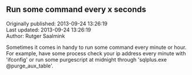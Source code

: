 ## Run some command every x seconds  
Originally published: 2013-09-24 13:26:19  
Last updated: 2013-09-24 13:26:19  
Author: Rutger Saalmink  
  
Sometimes it comes in handy to run some command every minute or hour. For example, have some process check your ip address every minute with 'ifconfig' or run some purgescript at midnight through 'sqlplus.exe @purge_aux_table'.